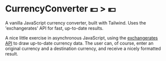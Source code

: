 # CurrencyConverter 💷 > 💶
A vanilla JavaScript currency converter, built with Tailwind. Uses the 'exchangerates' API for fast, up-to-date results.

A nice little exercise in asynchronous JavaScript, using the [exchangerates API](https://exchangeratesapi.io/) to draw up-to-date currency data. The user can, of course, enter an original currency and a destination currency, and receive a nicely formatted result.
